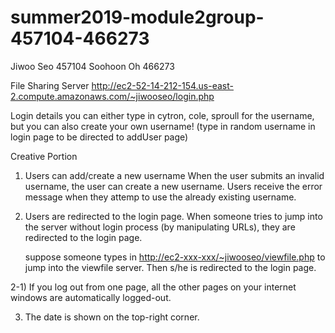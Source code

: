 # summer2019-module2group-457104-466273

Jiwoo Seo 457104
Soohoon Oh 466273


File Sharing Server
    http://ec2-52-14-212-154.us-east-2.compute.amazonaws.com/~jiwooseo/login.php 


Login details
    you can either type in cytron, cole, sproull for the username,
    but you can also create your own username! (type in random username in login page to be directed to addUser page)


Creative Portion
  1) Users can add/create a new username
      When the user submits an invalid username, the user can create a new username.
      Users receive the error message when they attemp to use the already existing username.

  2) Users are redirected to the login page.
      When someone tries to jump into the server without login process (by manipulating URLs), they are redirected to the login page.

      suppose someone types in   <http://ec2-xxx-xxx/~jiwooseo/viewfile.php> to jump into the viewfile server.
        Then s/he is redirected to the login page.

  2-1) If you log out from one page, all the other pages on your internet windows are automatically logged-out.

  3) The date is shown on the top-right corner.